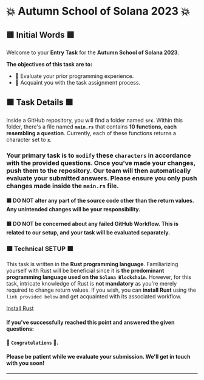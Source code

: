 # 💥 Autumn School of Solana 2023 💥

## 🟥 Initial Words 🟥

Welcome to your **Entry Task** for the **Autumn School of Solana 2023**.

**The objectives of this task are to:**
- 🍉 Evaluate your prior programming experience.
- 🍉 Acquaint you with the task assignment process.

## 🟩 Task Details 🟩

Inside a GitHub repository, you will find a folder named **`src`**. Within this folder, there's a file named **`main.rs`** that contains **10 functions, each resembling a question**. Currently, each of these functions returns a character set to **`x`**.

### Your primary task is to `modify` these `characters` in accordance with the provided questions. Once you've made your changes, push them to the repository. Our team will then automatically evaluate your submitted answers. Please ensure you only push changes made inside the `main.rs` file.

#### 🟥 DO NOT alter any part of the source code other than the return values. Any unintended changes will be your responsibility.

#### 🟥 DO NOT be concerned about any failed GitHub Workflow. This is related to our setup, and your task will be evaluated separately.

### 🟩 Technical SETUP 🟩

This task is written in the **Rust programming language**. Familiarizing yourself with Rust will be beneficial since it is **the predominant programming language used on the `Solana Blockchain`**. However, for this task, intricate knowledge of Rust is **not mandatory** as you're merely required to change return values. If you wish, you can **install Rust** using the `link provided below` and get acquainted with its associated workflow.

[Install Rust](https://www.rust-lang.org/tools/install)

#### If you've successfully reached this point and answered the given questions:
#### 👏 `Congratulations` 👏.
#### Please be patient while we evaluate your submission. We'll get in touch with you soon!

---
